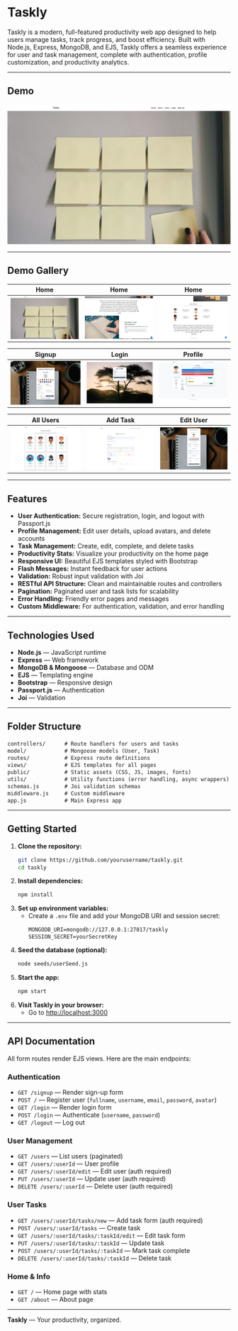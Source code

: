 # Taskly

Taskly is a modern, full-featured productivity web app designed to help users manage tasks, track progress, and boost efficiency. Built with Node.js, Express, MongoDB, and EJS, Taskly offers a seamless experience for user and task management, complete with authentication, profile customization, and productivity analytics.

---

## Demo

![Home 1](showCaseImages/home%201.png)

---

## Demo Gallery

| Home |                  Home                  |                 Home                   |
|:----:|:--------------------------------------:|:--------------------------------------:|
| ![Home 1](showCaseImages/home%201.png) | ![Home 2](showCaseImages/home%202.png) | ![Home 3](showCaseImages/home%203.png) |

| Signup | Login | Profile |
|:------:|:-----:|:-------:|
| ![Signup](showCaseImages/signup.png) | ![Login](showCaseImages/login.png) | ![Profile](showCaseImages/profile.png) |

| All Users | Add Task | Edit User |
|:---------:|:--------:|:---------:|
| ![All Users](showCaseImages/all%20users.png) | ![Add Task](showCaseImages/add%20task.png) | ![Edit User](showCaseImages/edit%20user.png) |

---

## Features

- **User Authentication:** Secure registration, login, and logout with Passport.js
- **Profile Management:** Edit user details, upload avatars, and delete accounts
- **Task Management:** Create, edit, complete, and delete tasks
- **Productivity Stats:** Visualize your productivity on the home page
- **Responsive UI:** Beautiful EJS templates styled with Bootstrap
- **Flash Messages:** Instant feedback for user actions
- **Validation:** Robust input validation with Joi
- **RESTful API Structure:** Clean and maintainable routes and controllers
- **Pagination:** Paginated user and task lists for scalability
- **Error Handling:** Friendly error pages and messages
- **Custom Middleware:** For authentication, validation, and error handling

---

## Technologies Used

- **Node.js** — JavaScript runtime
- **Express** — Web framework
- **MongoDB & Mongoose** — Database and ODM
- **EJS** — Templating engine
- **Bootstrap** — Responsive design
- **Passport.js** — Authentication
- **Joi** — Validation

---

## Folder Structure

```
controllers/      # Route handlers for users and tasks
model/            # Mongoose models (User, Task)
routes/           # Express route definitions
views/            # EJS templates for all pages
public/           # Static assets (CSS, JS, images, fonts)
utils/            # Utility functions (error handling, async wrappers)
schemas.js        # Joi validation schemas
middleware.js     # Custom middleware
app.js            # Main Express app
```

---

## Getting Started

1. **Clone the repository:**
   ```bash
   git clone https://github.com/yourusername/taskly.git
   cd taskly
   ```
2. **Install dependencies:**
   ```bash
   npm install
   ```
3. **Set up environment variables:**
   - Create a `.env` file and add your MongoDB URI and session secret:
     ```env
     MONGODB_URI=mongodb://127.0.0.1:27017/taskly
     SESSION_SECRET=yourSecretKey
     ```
4. **Seed the database (optional):**
   ```bash
   node seeds/userSeed.js
   ```
5. **Start the app:**
   ```bash
   npm start
   ```
6. **Visit Taskly in your browser:**
   - Go to [http://localhost:3000](http://localhost:3000)

---

## API Documentation

All form routes render EJS views. Here are the main endpoints:

### Authentication
- `GET /signup` — Render sign-up form
- `POST /` — Register user (`fullname`, `username`, `email`, `password`, `avatar`)
- `GET /login` — Render login form
- `POST /login` — Authenticate (`username`, `password`)
- `GET /logout` — Log out

### User Management
- `GET /users` — List users (paginated)
- `GET /users/:userId` — User profile
- `GET /users/:userId/edit` — Edit user (auth required)
- `PUT /users/:userId` — Update user (auth required)
- `DELETE /users/:userId` — Delete user (auth required)

### User Tasks
- `GET /users/:userId/tasks/new` — Add task form (auth required)
- `POST /users/:userId/tasks` — Create task
- `GET /users/:userId/tasks/:taskId/edit` — Edit task form
- `PUT /users/:userId/tasks/:taskId` — Update task
- `POST /users/:userId/tasks/:taskId` — Mark task complete
- `DELETE /users/:userId/tasks/:taskId` — Delete task

### Home & Info
- `GET /` — Home page with stats
- `GET /about` — About page

---

**Taskly** — Your productivity, organized.
